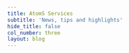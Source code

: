 ```yaml
---
title: AtomS Services
subtitle: 'News, tips and highlights'
hide_title: false
col_number: three
layout: blog
---
```

